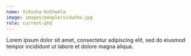 ```yaml
---
name: Vidusha Kothwela
image: images/people/vidusha.jpg
role: current-phd
---
```


Lorem ipsum dolor sit amet, consectetur adipiscing elit, sed do eiusmod tempor incididunt ut labore et dolore magna aliqua.
